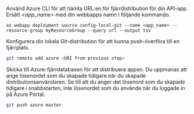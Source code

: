 Använd Azure CLI för att hämta URL:en för fjärrdistribution för din API-app. Ersätt *\<app_name>* med din webbapps namn i följande kommando.

```azurecli-interactive
az webapp deployment source config-local-git --name <app_name> --resource-group myResourceGroup --query url --output tsv
```

Konfigurera din lokala Git-distribution för att kunna push-överföra till en fjärrplats.

```bash
git remote add azure <URI from previous step>
```

Skicka till Azure-fjärrdatabasen för att distribuera appen. Du uppmanas att ange lösenordet som du skapade tidigare när du skapade distributionsanvändaren. Se till att du anger det lösenord som du skapade tidigare i snabbstarten, inte lösenordet som du använde när du loggade in på Azure Portal.

```bash
git push azure master
```
